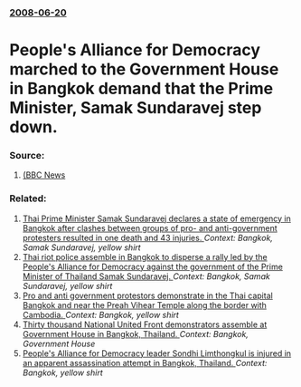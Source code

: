 ### [2008-06-20](/news/2008/06/20/index.md)

#  People's Alliance for Democracy marched to the Government House in Bangkok demand that the Prime Minister, Samak Sundaravej step down. 




### Source:

1. [ (BBC News](http://news.bbc.co.uk/2/hi/asia-pacific/7464941.stm)

### Related:

1. [ Thai Prime Minister Samak Sundaravej declares a state of emergency in Bangkok after clashes between groups of pro- and anti-government protesters resulted in one death and 43 injuries. ](/news/2008/09/2/thai-prime-minister-samak-sundaravej-declares-a-state-of-emergency-in-bangkok-after-clashes-between-groups-of-pro-and-anti-government-prot.md) _Context: Bangkok, Samak Sundaravej, yellow shirt_
2. [ Thai riot police assemble in Bangkok to disperse a rally led by the People's Alliance for Democracy against the government of the Prime Minister of Thailand Samak Sundaravej. ](/news/2008/05/31/thai-riot-police-assemble-in-bangkok-to-disperse-a-rally-led-by-the-people-s-alliance-for-democracy-against-the-government-of-the-prime-min.md) _Context: Bangkok, Samak Sundaravej, yellow shirt_
3. [ Pro and anti government protestors demonstrate in the Thai capital Bangkok and near the Preah Vihear Temple along the border with Cambodia. ](/news/2009/09/19/pro-and-anti-government-protestors-demonstrate-in-the-thai-capital-bangkok-and-near-the-preah-vihear-temple-along-the-border-with-cambodia.md) _Context: Bangkok, yellow shirt_
4. [ Thirty thousand National United Front demonstrators assemble at Government House in Bangkok, Thailand. ](/news/2009/04/8/thirty-thousand-national-united-front-demonstrators-assemble-at-government-house-in-bangkok-thailand.md) _Context: Bangkok, Government House_
5. [ People's Alliance for Democracy leader Sondhi Limthongkul is injured in an apparent assassination attempt in Bangkok, Thailand. ](/news/2009/04/17/people-s-alliance-for-democracy-leader-sondhi-limthongkul-is-injured-in-an-apparent-assassination-attempt-in-bangkok-thailand.md) _Context: Bangkok, yellow shirt_
